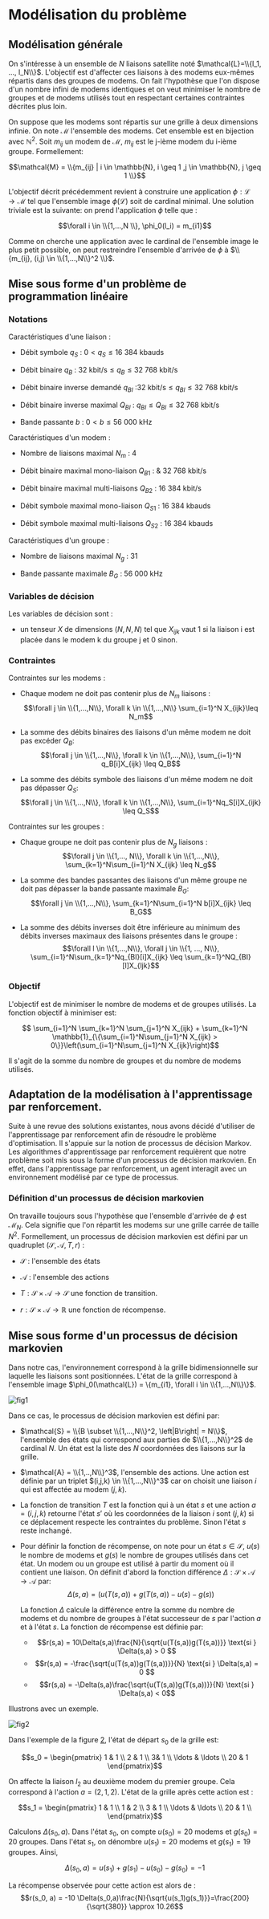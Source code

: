 Modélisation du problème
========================

Modélisation générale
---------------------

On s'intéresse à un ensemble de $N$ liaisons satellite noté
$\mathcal{L}=\\{l_1, ..., l_N\\}$. L'objectif est d'affecter ces liaisons à des
modems eux-mêmes répartis dans des groupes de modems. On fait
l'hypothèse que l'on dispose d'un nombre infini de modems identiques et
on veut minimiser le nombre de groupes et de modems utilisés tout en
respectant certaines contraintes décrites plus loin.

On suppose que les modems sont répartis sur une grille à deux dimensions
infinie. On note $\mathcal{M}$ l'ensemble des modems. Cet ensemble est en
bijection avec $\mathbb{N}^2$. Soit $m_{ij}$ un modem de $\mathcal{M}$,
$m_{ij}$ est le j-ième modem du i-ième groupe. Formellement:

$$\mathcal{M} = \\{m_{ij} | i \in \mathbb{N}, i \geq 1 ,j \in \mathbb{N}, j \geq 1  \\}$$

L'objectif décrit précédemment revient à construire une application
$\phi :  \mathcal{L} \rightarrow \mathcal{M}$ tel que l'ensemble image $\phi(\mathcal{L})$
soit de cardinal minimal. Une solution triviale est la suivante: on
prend l'application $\phi$ telle que :

$$\forall i \in \\{1,...,N \\}, \phi_0(l_i) = m_{i1}$$

Comme on cherche une application avec le cardinal de l'ensemble image le
plus petit possible, on peut restreindre l'ensemble d'arrivée de $\phi$
à $\\{m_{ij},  (i,j) \in \\{1,...,N\\}^2 \\}$.

Mise sous forme d'un problème de programmation linéaire
-------------------------------------------------------

### Notations

Caractéristiques d'une liaison :

-   Débit symbole $q_{S}$ : $0 < q_S \leq \text{16 384 kbauds}$ 

-  Débit binaire $q_{B}$ :  $\text{32 kbit/s} \leq q_B \leq \text{32 768 kbit/s}$

-  Débit binaire inverse demandé $q_{BI}$ :$\text{32 kbit/s} \leq q_{BI} \leq \text{32 768 kbit/s}$

-  Débit binaire inverse maximal $Q_{BI}$ : $q_{BI} \leq Q_{BI} \leq \text{32 768 kbit/s}$ 

-   Bande passante $b$ : $0 < b \leq \text{56 000 kHz}$

Caractéristiques d'un modem :

-   Nombre de liaisons maximal $N_m$ : 4

- Débit binaire maximal mono-liaison $Q_{B1}$ : & 32 768 kbit/s
  
- Débit binaire maximal multi-liaisons $Q_{B2}$ :  16 384 kbit/s 
  
- Débit symbole maximal mono-liaison $Q_{S1}$ : 16 384 kbauds
  
- Débit symbole maximal multi-liaisons $Q_{S2}$ : 16 384 kbauds

Caractéristiques d'un groupe :

-   Nombre de liaisons maximal $N_g$ : 31

-   Bande passante maximale $B_G$ : 56 000 kHz

### Variables de décision

Les variables de décision sont :

-   un tenseur $X$ de dimensions $(N,N,N)$ tel que $X_{ijk}$ vaut 1 si
    la liaison i est placée dans le modem k du groupe j et 0 sinon.

### Contraintes

Contraintes sur les modems :

-   Chaque modem ne doit pas contenir plus de $N_m$ liaisons :
    $$\forall j \in \\{1,...,N\\}, \forall k \in \\{1,...,N\\} \sum_{i=1}^N X_{ijk}\leq N_m$$

-   La somme des débits binaires des liaisons d'un même modem ne doit
    pas excéder $Q_B$:
    $$\forall j \in \\{1,...,N\\}, \forall k \in \\{1,...,N\\}, \sum_{i=1}^N q_B[i]X_{ijk} \leq Q_B$$

-   La somme des débits symbole des liaisons d'un même modem ne doit pas
    dépasser $Q_S$:
    $$\forall j \in \\{1,...,N\\}, \forall k \in \\{1,...,N\\}, \sum_{i=1}^Nq_S[i]X_{ijk} \leq Q_S$$

Contraintes sur les groupes :

-   Chaque groupe ne doit pas contenir plus de $N_g$ liaisons :
    $$\forall j \in \\{1,..., N\\}, \forall k \in \\{1,...,N\\}, \sum_{k=1}^N\sum_{i=1}^N X_{ijk} \leq N_g$$

-   La somme des bandes passantes des liaisons d'un même groupe ne doit
    pas dépasser la bande passante maximale $B_G$:
    $$\forall j \in \\{1,...,N\\}, \sum_{k=1}^N\sum_{i=1}^N b[i]X_{ijk} \leq B_G$$

-   La somme des débits inverses doit être inférieure au minimum des
    débits inverses maximaux des liaisons présentes dans le groupe :
    $$\forall l \in \\{1,...,N\\}, \forall j \in \\{1, ..., N\\}, \sum_{i=1}^N\sum_{k=1}^Nq_{BI}[i]X_{ijk} \leq \sum_{k=1}^NQ_{BI}[l]X_{ljk}$$

### Objectif

L'objectif est de minimiser le nombre de modems et de groupes utilisés.
La fonction objectif à minimiser est:

$$ \sum_{i=1}^N \sum_{k=1}^N \sum_{j=1}^N X_{ijk} + \sum_{k=1}^N \mathbb{1}_{\{\sum_{i=1}^N\sum_{j=1}^N X_{ijk} > 0\}}\left(\sum_{i=1}^N\sum_{j=1}^N X_{ijk}\right)$$

Il s'agit de la somme du nombre de groupes et du nombre de modems utilisés.

Adaptation de la modélisation à l'apprentissage par renforcement.
-----------------------------------------------------------------

Suite à une revue des solutions existantes, nous avons décidé d'utiliser
de l'apprentissage par renforcement afin de résoudre le problème
d'optimisation. Il s'appuie sur la notion de processus de décision
Markov. Les algorithmes d'apprentissage par renforcement requièrent que
notre problème soit mis sous la forme d'un processus de décision
markovien. En effet, dans l'apprentissage par renforcement, un agent
interagit avec un environnement modélisé par ce type de processus.

### Définition d'un processus de décision markovien

On travaille toujours sous l'hypothèse que l'ensemble d'arrivée de
$\phi$ est $\mathcal{M}_N$. Cela signifie que l'on répartit les modems
sur une grille carrée de taille $N^2$. Formellement, un processus de
décision markovien est défini par un quadruplet
$(\mathcal{S}, \mathcal{A}, T, r)$ :

-   $\mathcal{S}$ : l'ensemble des états

-   $\mathcal{A}$ : l'ensemble des actions

-   $T : \mathcal{S} \times \mathcal{A} \rightarrow \mathcal{S}$ une fonction
    de transition.

-   $r : \mathcal{S} \times \mathcal{A} \rightarrow \mathbb{R}$ une
    fonction de récompense.

Mise sous forme d'un processus de décision markovien
----------------------------------------------------

Dans notre cas, l'environnement correspond à la grille bidimensionnelle
sur laquelle les liaisons sont positionnées. L'état de la grille
correspond à l'ensemble image
$\phi_0(\mathcal{L}) = \{m_{i1}, \forall i \in \\{1,...,N\\}\}$.

![fig1](images/grid1.png)

Dans ce cas, le processus de décision markovien est défini par:

-   $\mathcal{S} = \\{B \subset \\{1,...,N\\}^2, \left|B\right| = N\\}$,
    l'ensemble des états qui correspond aux parties de $\\{1,...,N\\}^2$
    de cardinal $N$. Un état est la liste des $N$ coordonnées des
    liaisons sur la grille.

-   $\mathcal{A} = \\{1,..,N\\}^3$, l'ensemble des actions. Une action est
    définie par un triplet $(i,j,k) \in \\{1,...,N\\}^3$ car on choisit
    une liaison $i$ qui est affectée au modem $(j, k)$.

-   La fonction de transition $T$ est la fonction qui à un état $s$ et
    une action $a = (i,j,k)$ retourne l'état $s'$ où les coordonnées de
    la liaison $i$ sont $(j,k)$ si ce déplacement respecte les
    contraintes du problème. Sinon l'état $s$ reste inchangé.

-   Pour définir la fonction de récompense, on note pour un état
    $s\in \mathcal{S}$, $u(s)$ le nombre de modems et $g(s)$ le nombre de
    groupes utilisés dans cet état. Un modem ou un groupe est utilisé à
    partir du moment où il contient une liaison. On définit d'abord la
    fonction différence
    $\Delta :  \mathcal{S} \times \mathcal{A} \rightarrow \mathcal{A}$ par:
    $$\Delta (s,a) = \left(u(T(s,a)) + g(T(s,a)) - u(s) - g(s)\right)$$

    La fonction $\Delta$ calcule la différence entre la somme du nombre
    de modems et du nombre de groupes à l'état successeur de $s$ par
    l'action $a$ et à l'état $s$. La fonction de récompense est définie
    par: 
    
    - $$r(s,a) = 10\Delta(s,a)\frac{N}{\sqrt{u(T(s,a))g(T(s,a))}} \text{si } \Delta(s,a) > 0 $$
    - $$r(s,a) = -\frac{\sqrt{u(T(s,a))g(T(s,a))}}{N} \text{si } \Delta(s,a) = 0 $$
    - $$r(s,a) =  -\Delta(s,a)\frac{\sqrt{u(T(s,a))g(T(s,a))}}{N}  \text{si } \Delta(s,a) < 0$$

Illustrons avec un exemple.

![fig2](images/grid2.png)

Dans l'exemple de la figure [2](#fig2), l'état de départ $s_0$ de la grille est:

$$s_0 = \begin{pmatrix}
    1 & 1 \\
    2 & 1 \\
    3& 1 \\
    \ldots & \ldots \\
    20 & 1 
\end{pmatrix}$$

On affecte la liaison $l_2$ au deuxième modem du premier groupe. Cela
correspond à l'action $a = (2,1,2)$. L'état de la grille après cette
action est :

$$s_1 = \begin{pmatrix}
    1 & 1 \\
    1 & 2 \\
    3 & 1 \\
    \ldots & \ldots \\
    20 & 1 \\
\end{pmatrix}$$ 

Calculons $\Delta(s_0, a)$. Dans l'état $s_0$, on compte
$u(s_0) = 20$ modems et $g(s_0) = 20$ groupes. Dans l'état $s_1$, on
dénombre $u(s_1) = 20$ modems et $g(s_1) = 19$ groupes. Ainsi,

$$\Delta(s_0, a)  = u(s_1) + g(s_1) - u(s_0) - g(s_0) = -1$$

La récompense observée pour cette action est alors de :
$$r(s_0, a) = -10 \Delta(s_0,a)\frac{N}{\sqrt{u(s_1)g(s_1)}}=\frac{200}{\sqrt{380}} \approx 10.26$$
